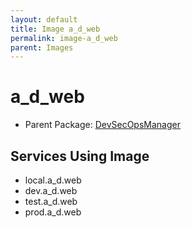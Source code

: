 ```yaml
---
layout: default
title: Image a_d_web
permalink: image-a_d_web
parent: Images
---
```

# a_d_web

* Parent Package: [DevSecOpsManager](package--sabr-aml-dsom)


## Services Using Image
* local.a_d.web
* dev.a_d.web
* test.a_d.web
* prod.a_d.web

